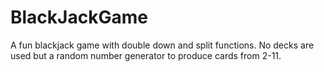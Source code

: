 # BlackJackGame
A fun blackjack game with double down and split functions. No decks are used but a random number generator to produce cards from 2-11.
